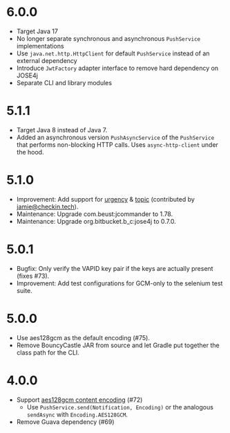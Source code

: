 # 6.0.0

* Target Java 17
* No longer separate synchronous and asynchronous `PushService` implementations
* Use `java.net.http.HttpClient` for default `PushService` instead of an external dependency
* Introduce `JwtFactory` adapter interface to remove hard dependency on JOSE4j
* Separate CLI and library modules

# 5.1.1

* Target Java 8 instead of Java 7.
* Added an asynchronous version `PushAsyncService` of the `PushService` that performs non-blocking HTTP calls. Uses `async-http-client` under the hood.

# 5.1.0

* Improvement: Add support for [urgency](https://tools.ietf.org/html/rfc8030#section-5.3) & [topic](https://tools.ietf.org/html/rfc8030#section-5.4) (contributed by jamie@checkin.tech).
* Maintenance: Upgrade com.beust:jcommander to 1.78.
* Maintenance: Upgrade org.bitbucket.b\_c:jose4j to 0.7.0.

# 5.0.1

* Bugfix: Only verify the VAPID key pair if the keys are actually present (fixes #73).
* Improvement: Add test configurations for GCM-only to the selenium test suite.

# 5.0.0

* Use aes128gcm as the default encoding (#75).
* Remove BouncyCastle JAR from source and let Gradle put together the class path for the CLI.

# 4.0.0

* Support [aes128gcm content encoding](https://tools.ietf.org/html/draft-ietf-httpbis-encryption-encoding-09#section-2) (#72)
  * Use `PushService.send(Notification, Encoding)` or the analogous `sendAsync` with `Encoding.AES128GCM`.
* Remove Guava dependency (#69)

